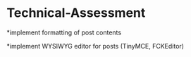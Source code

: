 
# Technical-Assessment

*implement formatting of post contents

*implement WYSIWYG editor for posts (TinyMCE, FCKEditor)
